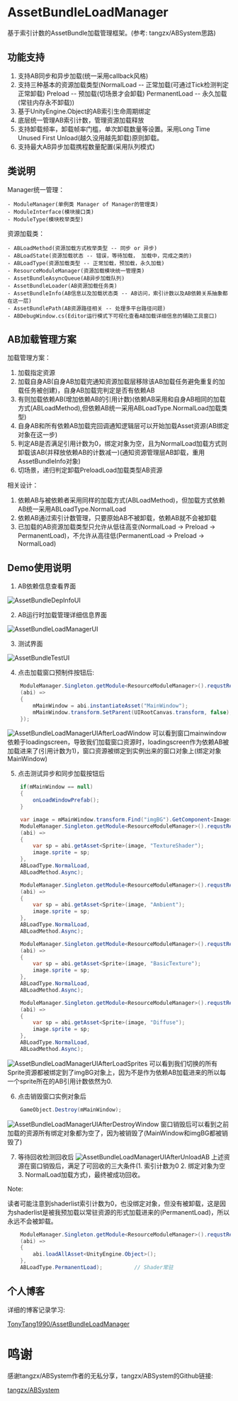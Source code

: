 # AssetBundleLoadManager
基于索引计数的AssetBundle加载管理框架。(参考: tangzx/ABSystem思路)

## 功能支持
1. 支持AB同步和异步加载(统一采用callback风格)
2. 支持三种基本的资源加载类型(NormalLoad -- 正常加载(可通过Tick检测判定正常卸载) Preload -- 预加载(切场景才会卸载) PermanentLoad -- 永久加载(常驻内存永不卸载))
3. 基于UnityEngine.Object的AB索引生命周期绑定
4. 底层统一管理AB索引计数，管理资源加载释放
5. 支持卸载频率，卸载帧率门槛，单次卸载数量等设置。采用Long Time Unused First Unload(越久没用越先卸载)原则卸载。
6. 支持最大AB异步加载携程数量配置(采用队列模式)

## 类说明
Manager统一管理：

    - ModuleManager(单例类 Manager of Manager的管理类)
    - ModuleInterface(模块接口类)
    - ModuleType(模块枚举类型)

资源加载类：

    - ABLoadMethod(资源加载方式枚举类型 -- 同步 or 异步)
    - ABLoadState(资源加载状态 -- 错误，等待加载， 加载中，完成之类的)
    - ABLoadType(资源加载类型 -- 正常加载，预加载，永久加载)
    - ResourceModuleManager(资源加载模块统一管理类)
    - AssetBundleAsyncQueue(AB异步加载队列)
    - AssetBundleLoader(AB资源加载任务类)
    - AssetBundleInfo(AB信息以及加载状态类 -- AB访问，索引计数以及AB依赖关系抽象都在这一层)
    - AssetBundlePath(AB资源路径相关 -- 处理多平台路径问题)
    - ABDebugWindow.cs(Editor运行模式下可视化查看AB加载详细信息的辅助工具窗口)

## AB加载管理方案
加载管理方案：
1. 加载指定资源
2. 加载自身AB(自身AB加载完通知资源加载层移除该AB加载任务避免重复的加载任务被创建)，自身AB加载完判定是否有依赖AB
3. 有则加载依赖AB(增加依赖AB的引用计数)(依赖AB采用和自身AB相同的加载方式(ABLoadMethod),但依赖AB统一采用ABLoadType.NormalLoad加载类型)
4. 自身AB和所有依赖AB加载完回调通知逻辑层可以开始加载Asset资源(AB绑定对象在这一步)
5. 判定AB是否满足引用计数为0，绑定对象为空，且为NormalLoad加载方式则卸载该AB(并释放依赖AB的计数减一)(通知资源管理层AB卸载，重用AssetBundleInfo对象)
6. 切场景，递归判定卸载PreloadLoad加载类型AB资源

相关设计：
1. 依赖AB与被依赖者采用同样的加载方式(ABLoadMethod)，但加载方式依赖AB统一采用ABLoadType.NormalLoad
2. 依赖AB通过索引计数管理，只要原始AB不被卸载，依赖AB就不会被卸载
3. 已加载的AB资源加载类型只允许从低往高变(NormalLoad -> Preload -> PermanentLoad)，不允许从高往低(PermanentLoad -> Preload -> NormalLoad)

## Demo使用说明
1. AB依赖信息查看界面

![AssetBundleDepInfoUI](/img/Unity/AssetBundle-Framework/AssetBundleDepInfoUI.png)

2. AB运行时加载管理详细信息界面

![AssetBundleLoadManagerUI](/img/Unity/AssetBundle-Framework/AssetBundleLoadManagerUI.png)

3. 测试界面

![AssetBundleTestUI](/img/Unity/AssetBundle-Framework/AssetBundleTestUI.png)

4. 点击加载窗口预制件按钮后:
```CS
    ModuleManager.Singleton.getModule<ResourceModuleManager>().requstResource("MainWindow",
    (abi) =>
    {
        mMainWindow = abi.instantiateAsset("MainWindow");
        mMainWindow.transform.SetParent(UIRootCanvas.transform, false);
    });
```
![AssetBundleLoadManagerUIAfterLoadWindow](/img/Unity/AssetBundle-Framework/AssetBundleLoadManagerUIAfterLoadWindow.png)
可以看到窗口mainwindow依赖于loadingscreen，导致我们加载窗口资源时，loadingscreen作为依赖AB被加载进来了(引用计数为1)，窗口资源被绑定到实例出来的窗口对象上(绑定对象MainWindow)

5. 点击测试异步和同步加载按钮后
```CS
    if(mMainWindow == null)
    {
        onLoadWindowPrefab();
    }

    var image = mMainWindow.transform.Find("imgBG").GetComponent<Image>();
    ModuleManager.Singleton.getModule<ResourceModuleManager>().requstResource("tutorialcellspritesheet",
    (abi) =>
    {
        var sp = abi.getAsset<Sprite>(image, "TextureShader");
        image.sprite = sp;
    },
    ABLoadType.NormalLoad,
    ABLoadMethod.Async);

    ModuleManager.Singleton.getModule<ResourceModuleManager>().requstResource("Ambient",
    (abi) =>
    {
        var sp = abi.getAsset<Sprite>(image, "Ambient");
        image.sprite = sp;
    },
    ABLoadType.NormalLoad,
    ABLoadMethod.Async);

    ModuleManager.Singleton.getModule<ResourceModuleManager>().requstResource("BasicTexture",
    (abi) =>
    {
        var sp = abi.getAsset<Sprite>(image, "BasicTexture");
        image.sprite = sp;
    },
    ABLoadType.NormalLoad,
    ABLoadMethod.Async);

    ModuleManager.Singleton.getModule<ResourceModuleManager>().requstResource("Diffuse",
    (abi) =>
    {
        var sp = abi.getAsset<Sprite>(image, "Diffuse");
        image.sprite = sp;
    },
    ABLoadType.NormalLoad,
    ABLoadMethod.Async);
```
![AssetBundleLoadManagerUIAfterLoadSprites](/img/Unity/AssetBundle-Framework/AssetBundleLoadManagerUIAfterLoadSprites.png)
可以看到我们切换的所有Sprite资源都被绑定到了imgBG对象上，因为不是作为依赖AB加载进来的所以每一个sprite所在的AB引用计数依然为0.

6. 点击销毁窗口实例对象后
```CS
    GameObject.Destroy(mMainWindow);
```
![AssetBundleLoadManagerUIAfterDestroyWindow](/img/Unity/AssetBundle-Framework/AssetBundleLoadManagerUIAfterDestroyWindow.png)
窗口销毁后可以看到之前加载的资源所有绑定对象都为空了，因为被销毁了(MainWindow和imgBG都被销毁了)

7. 等待回收检测回收后
![AssetBundleLoadManagerUIAfterUnloadAB](/img/Unity/AssetBundle-Framework/AssetBundleLoadManagerUIAfterUnloadAB.png)
上述资源在窗口销毁后，满足了可回收的三大条件(1. 索引计数为0 2. 绑定对象为空 3. NormalLoad加载方式)，最终被成功回收。

Note:

读者可能注意到shaderlist索引计数为0，也没绑定对象，但没有被卸载，这是因为shaderlist是被我预加载以常驻资源的形式加载进来的(PermanentLoad)，所以永远不会被卸载。
```CS
    ModuleManager.Singleton.getModule<ResourceModuleManager>().requstResource("shaderlist",
    (abi) =>
    {
        abi.loadAllAsset<UnityEngine.Object>();
    },
    ABLoadType.PermanentLoad);          // Shader常驻
```

## 个人博客
详细的博客记录学习:

[TonyTang1990/AssetBundleLoadManager](http://tonytang1990.github.io/2018/10/24/AssetBundle%E8%B5%84%E6%BA%90%E6%89%93%E5%8C%85%E5%8A%A0%E8%BD%BD%E7%AE%A1%E7%90%86%E5%AD%A6%E4%B9%A0/)

# 鸣谢
感谢tangzx/ABSystem作者的无私分享，tangzx/ABSystem的Github链接:

[tangzx/ABSystem](https://github.com/tangzx/ABSystem)